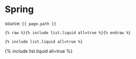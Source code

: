 # Spring

source: `{{ page.path }}`

```
{% raw %}{% include list.liquid all=true %}{% endraw %}

{% include list.liquid all=true %}
```

{% include list.liquid all=true %}
